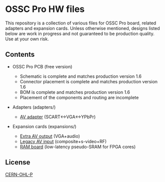 OSSC Pro HW files
==============

This repository is a collection of various files for OSSC Pro board, related adapters and expansion cards. Unless otherwise mentioned, designs listed below are work in progress and not guaranteed to be production quality. Use at your own risk.

Contents
---------------------------------------------------
* OSSC Pro PCB (free version)
  * Schematic is complete and matches production version 1.6
  * Connector placement is complete and matches production version 1.6
  * BOM is complete and matches production version 1.6
  * Placement of the components and routing are incomplete

* Adapters (adapters/)
  * [AV adapter](adapters/av_adapter) (SCART<->VGA<->YPbPr)

* Expansion cards (expansions/)
  * [Extra AV output](expansions/extra_av_out) (VGA+audio)
  * [Legacy AV input](expansions/legacy_av_in) (composite+s-video+RF)
  * [RAM board](expansions/ram_board) (low-latency pseudo-SRAM for FPGA cores)

License
---------------------------------------------------
[CERN-OHL-P](LICENSE)